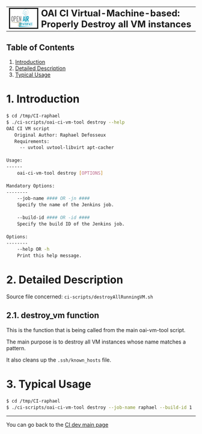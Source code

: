 <table style="border-collapse: collapse; border: none;">
  <tr style="border-collapse: collapse; border: none;">
    <td style="border-collapse: collapse; border: none;">
      <a href="http://www.openairinterface.org/">
         <img src="../../doc/images/oai_final_logo.png" alt="" border=3 height=50 width=150>
         </img>
      </a>
    </td>
    <td style="border-collapse: collapse; border: none; vertical-align: center;">
      <b><font size = "5">OAI CI Virtual-Machine-based: Properly Destroy all VM instances</font></b>
    </td>
  </tr>
</table>

## Table of Contents ##

1.  [Introduction](#1-introduction)
2.  [Detailed Description](#2-detailed-description)
3.  [Typical Usage](#3-typical-usage)

# 1. Introduction #

```bash
$ cd /tmp/CI-raphael
$ ./ci-scripts/oai-ci-vm-tool destroy --help
OAI CI VM script
   Original Author: Raphael Defosseux
   Requirements:
     -- uvtool uvtool-libvirt apt-cacher

Usage:
------
    oai-ci-vm-tool destroy [OPTIONS]

Mandatory Options:
--------
    --job-name #### OR -jn ####
    Specify the name of the Jenkins job.

    --build-id #### OR -id ####
    Specify the build ID of the Jenkins job.

Options:
--------
    --help OR -h
    Print this help message.
```

# 2. Detailed Description #

Source file concerned: `ci-scripts/destroyAllRunningVM.sh`

## 2.1. destroy_vm function ##

This is the function that is being called from the main oai-vm-tool script.

The main purpose is to destroy all VM instances whose name matches a pattern.

It also cleans up the `.ssh/known_hosts` file.

# 3. Typical Usage #

```bash
$ cd /tmp/CI-raphael
$ ./ci-scripts/oai-ci-vm-tool destroy --job-name raphael --build-id 1
```

---

You can go back to the [CI dev main page](./ci_dev_home.md)


